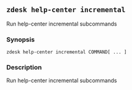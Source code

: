 ## `zdesk help-center incremental`

Run help-center incremental subcommands

### Synopsis

    zdesk help-center incremental COMMAND[ ... ]

### Description

Run help-center incremental subcommands

